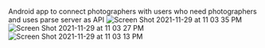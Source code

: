 Android app to connect photographers with users who need photographers and uses parse server as API
![Screen Shot 2021-11-29 at 11 03 35 PM](https://user-images.githubusercontent.com/32387597/143901546-4e7b0217-455d-4495-b453-471f92dd6a0c.png)
![Screen Shot 2021-11-29 at 11 03 27 PM](https://user-images.githubusercontent.com/32387597/143901563-cc1fa76d-e4ed-4301-8182-d97769c9f6d0.png)
![Screen Shot 2021-11-29 at 11 03 13 PM](https://user-images.githubusercontent.com/32387597/143901565-0082e6e4-67b1-4fcd-a281-cb5fb6ce4357.png)
